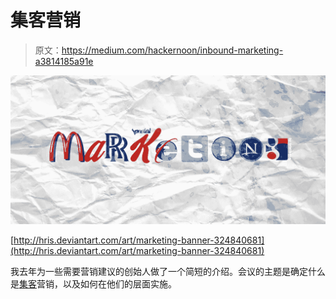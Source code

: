 # 集客营销

> 原文：<https://medium.com/hackernoon/inbound-marketing-a3814185a91e>

![](img/4ea559dd4e1ebc42f52b8a8e2df1dca7.png)

[http://hris.deviantart.com/art/marketing-banner-324840681](http://hris.deviantart.com/art/marketing-banner-324840681)

我去年为一些需要营销建议的创始人做了一个简短的介绍。会议的主题是确定什么是[集客](https://hackernoon.com/tagged/inbound)营销，以及如何在他们的层面实施。